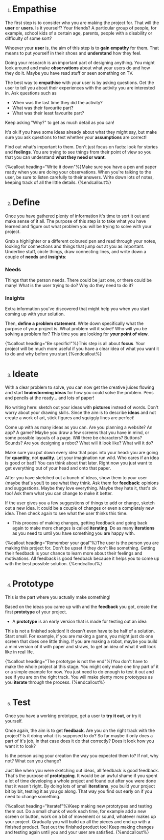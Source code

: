 1. # Empathise
 The first step is to consider who you are making the project for. That will the **user** or **users**. Is it yourself? Your friends? A particular group of people, for example, school kids of a certain age, parents, people with a disability or difficulty of some sort?
 
 Whoever your **user** is, the aim of this step is to **gain empathy** for them. That means to put yourself in their shoes and **understand** how they feel. 
 
 Doing your research is an important part of designing anything. You might look around and make **observations** about what your users do and how they do it. Maybe you have read stuff or seen something on TV.
 
  The best way to **empathise** with your user is by asking questions. Get the user to tell you about their experiences with the activity you are interested in. Ask questions such as
 * When was the last time they did the activity?
 * What was their favourite part?
 * What was their least favourite part?
 
 Keep asking "Why?" to get as much detail as you can!
 
 It's ok if you have some ideas already about what they might say, but make sure you ask questions to test whether your **assumptions** are correct!
 
 Find out what's important to them. Don't just focus on facts: look for stories and **feelings**. You are trying to see things from their point of view so you that you can understand **what they need or want**.
 
 {%callout heading="Write it down"%}Make sure you have a pen and paper ready when you are doing your observations. When you're talking to the user, be sure to listen carefully to their answers. Write down lots of notes, keeping track of all the little details. {%endcallout%}



2. # Define
 Once you have gathered plenty of information it's time to sort it out and make sense of it all. The purpose of this step is to take what you have learned and figure out what problem you will be trying to solve with your project.
 
 Grab a highlighter or a different coloured pen and read through your notes, looking for connections and things that jump out at you as important. Underline stuff, circle things, draw connecting lines, and write down a couple of **needs** and **insights**:
 
 ### Needs
 Things that the person needs. There could be just one, or there could be many! What is the user trying to do? Why do they need to do it?
 
 ### Insights
 Extra information you've discovered that might help you when you start coming up with your solution.
 
 Then, **define a problem statement**. Write down specifically what the purpose of your project is. What problem will it solve? Who will you be solving a problem for? This time you are looking for **_your_ point of view**.
 
 {%callout heading="Be specific!"%}This step is all about <b>focus</b>. Your project will be much more useful if you have a clear idea of what you want it to do and why before you start.{%endcallout%}


3. # Ideate
 With a clear problem to solve, you can now get the creative juices flowing and start **brainstorming ideas** for how you could solve the problem. Pens and pencils at the ready... and lots of paper! 
 
 No writing here: sketch out your ideas with **pictures** instead of words. Don't worry about your drawing skills. Since the aim is to describe **ideas** and not create a work of art, stick figures and squiggly lines are perfect!
 
 Come up with as many ideas as you can. Are you planning a website? An app? A game? Maybe you draw a few screens that you have in mind, or some possible layouts of a page. Will there be characters? Buttons? Sounds? Are you designing a robot? What will it look like? What will it do? 
 
 Make sure you put down every idea that pops into your head: you are going for **quantity**, not **quality**. Let your imagination run wild. Who cares if an idea is good or bad? You can think about that later. Right now you just want to get everything out of your head and onto that paper.  
 
 After you have sketched out a bunch of ideas, show them to your user \(maybe that's you!\) to see what they think. Ask them for **feedback**: opinions and suggestions. Maybe they love everything. Maybe they hate it, that's ok too! Ask them what you can change to make it better.
 
 If the user gives you a few suggestions of things to add or change, sketch out a new idea. It could be a couple of changes or even a completely new idea. Then check again to see what the user thinks this time.
  * This process of making changes, getting feedback and going back again to make more changes is called **iterating**. Do as many **iterations** as you need to until you have something you are happy with.
 
 {%callout heading="Remember your goal"%}The user is the person you are making this project for. Don't be upset if they don't like something. Getting their feedback is your chance to learn more about their feelings and motivations. All feedback is good feedback because it helps you to come up with the best possible solution. {%endcallout%}

4. # Prototype
 This is the part where you actually make something! 
 
 Based on the ideas you came up with and the **feedback** you got, create the first **prototype** of your project.
  * A **prototype** is an early version that is made for testing out an idea
 
 This is not a finished solution! It doesn't even have to be half of a solution. Start small. For example, if you are making a game, you might just do one screen that does one little thing. If you are making a robot, maybe you build a mini version of it with paper and straws, to get an idea of what it will look like in real life.
 
 {%callout heading="The prototype is not the end"%}You don't have to make the whole project at this stage. You might only make one tiny part of it or a simple example for now. You just need to do enough to test it out and see if you are on the right track. You will make plenty more prototypes as you <b>iterate</b> through the process. {%endcallout%}


5. # Test
 Once you have a working prototype, get a user to **try it out**, or try it yourself. 
 
 Once again, the aim is to get **feedback**. Are you on the right track with the project? Is it doing what it is supposed to do? So far maybe it only does a part of it's job, in that case does it do that correctly? Does it look how you want it to look? 
 
 Is the person using your creation the way you expected them to? If not, why not? What can you change?
 
 Just like when you were sketching out ideas, all feedback is good feedback. That's the purpose of **prototyping**. It would be an awful shame if you spent a lot of time developing a whole project and found out after you were done that it wasn't right. By doing lots of small **iterations**, you build your project bit by bit, testing it as you go along. That way you find out early on if you need to change something.
 
 {%callout heading="Iterate!"%}Keep making new prototypes and testing them out. Do a small chunk of work each time, for example add a new screen or button, work on a bit of movement or sound, whatever makes up your project. Gradually you will build up all the pieces and end up with a finished product. Test out the finished product too! Keep making changes and testing again until you and your user are satisfied. {%endcallout%}


 